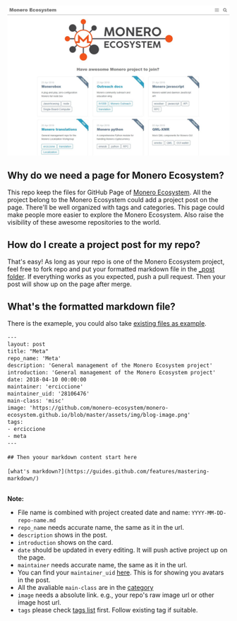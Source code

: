 <p align="center"> 
<img src="web_screenshoot.jpg")
</p>

## Why do we need a page for Monero Ecosystem?

This repo keep the files for GitHub Page of [Monero Ecosystem](https://monero-ecosystem.github.io/). All the project belong to the Monero Ecosystem could add a project post on the page. There'll be well organized with tags and categories. This page could make people more easier to explore the Monero Ecosystem. Also raise the visibility of these awesome repositories to the world.

## How do I create a project post for my repo?

That's easy! As long as your repo is one of the Monero Ecosystem project, feel free to fork repo and put your formatted markdown file in the [\_post folder](https://github.com/monero-ecosystem/monero-ecosystem.github.io/tree/master/_posts). If everything works as you expected, push a pull request. Then your post will show up on the page after merge.

## What's the formatted markdown file?

There is the exameple, you could also take [existing files as example](https://github.com/monero-ecosystem/monero-ecosystem.github.io/tree/master/_posts).

```
---
layout: post
title: "Meta"
repo_name: 'Meta'
description: 'General management of the Monero Ecosystem project'
introduction: 'General management of the Monero Ecosystem project'
date: 2018-04-10 00:00:00
maintainer: 'erciccione'
maintainer_uid: '28106476'
main-class: 'misc'
image: 'https://github.com/monero-ecosystem/monero-ecosystem.github.io/blob/master/assets/img/blog-image.png'
tags:
- erciccione
- meta
---

## Then yoour markdown content start here

[what's markdown?](https://guides.github.com/features/mastering-markdown/)


```
**Note:**
- File name is combined with project created date and name: `YYYY-MM-DD-repo-name.md`
- `repo_name` needs accurate name, the same as it in the url.
- `description` shows in the post.
- `introduction` shows on the card.
- `date` should be updated in every editing. It will push active project up on the page.
- `maintainer` needs accurate name, the same as it in the url.
- You can find your `maintainer_uid` [here](https://caius.github.io/github_id/). This is for showing you avatars in the post.
- All the avaliable `main-class` are in the [category](https://github.com/monero-ecosystem/monero-ecosystem.github.io/tree/master/category)
- `image` needs a absolute link. e.g., your repo's raw image url or other image host url.
- `tags` please check [tags list](https://monero-ecosystem.github.io/tags/) first. Follow existing tag if suitable.